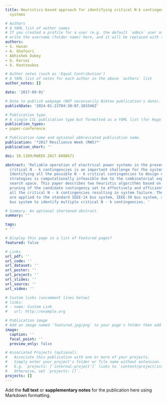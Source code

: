```yaml
---
title: Heuristics-based approach for identifying critical N-k contingencies in power
  systems

# Authors
# A YAML list of author names
# If you created a profile for a user (e.g. the default `admin` user at `content/authors/admin/`), 
# write the username (folder name) here, and it will be replaced with their full name and linked to their profile.
authors:
- S. Hasan
- A. Ghafouri
- Abhishek Dubey
- G. Karsai
- X. Koutsoukos

# Author notes (such as 'Equal Contribution')
# A YAML list of notes for each author in the above `authors` list
author_notes: []

date: '2017-09-01'

# Date to publish webpage (NOT necessarily Bibtex publication's date).
publishDate: '2024-01-21T04:30:07.103346Z'

# Publication type.
# A single CSL publication type but formatted as a YAML list (for Hugo requirements).
publication_types:
- paper-conference

# Publication name and optional abbreviated publication name.
publication: '*2017 Resilience Week (RWS)*'
publication_short: ''

doi: 10.1109/RWEEK.2017.8088671

abstract: 'Reliable operation of electrical power systems in the presence of multiple
  critical N - k contingencies is an important challenge for the system operators.
  Identifying all the possible N - k critical contingencies to design effective mitigation
  strategies is computationally infeasible due to the combinatorial explosion of the
  search space. This paper describes two heuristic algorithms based on the iterative
  pruning of the candidate contingency set to effectively and efficiently identify
  all the critical N - k contingencies resulting in system failure. These algorithms
  are applied to the standard IEEE-14 bus system, IEEE-39 bus system, and IEEE-57
  bus system to identify multiple critical N - k contingencies. '

# Summary. An optional shortened abstract.
summary: ''

tags:
- ''

# Display this page in a list of Featured pages?
featured: false

# Links
url_pdf: ''
url_code: ''
url_dataset: ''
url_poster: ''
url_project: ''
url_slides: ''
url_source: ''
url_video: ''

# Custom links (uncomment lines below)
# links:
# - name: Custom Link
#   url: http://example.org

# Publication image
# Add an image named `featured.jpg/png` to your page's folder then add a caption below.
image:
  caption: ''
  focal_point: ''
  preview_only: false

# Associated Projects (optional).
#   Associate this publication with one or more of your projects.
#   Simply enter your project's folder or file name without extension.
#   E.g. `projects: ['internal-project']` links to `content/project/internal-project/index.md`.
#   Otherwise, set `projects: []`.
projects: []
---
```


Add the **full text** or **supplementary notes** for the publication here using Markdown formatting.
